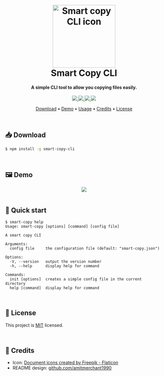 <h1 align="center">
    <br>
    <a href="https://stevancorre.github.io/smart-copy-cli/">
        <img src="https://i.imgur.com/XDXPiDw.png" alt="Smart copy CLI icon" width="200">
    </a>
    <br>
    Smart Copy CLI
    <br>
</h1>

<h4 align="center">A simple CLI tool to allow you copying files easily.</h4>

<p align="center">
    <a href="https://nodejs.dev">
        <img src="https://img.shields.io/badge/Node.JS-68A063?style=for-the-badge&logo=node.js&logoColor=white">
    </a>
    <a href="https://www.typescriptlang.org">
        <img src="https://img.shields.io/badge/TypeScript-007acc?style=for-the-badge&logo=typescript&logoColor=white">
    </a>
    <a href="https://www.npmjs.com/package/smart-copy-cli">
        <img src="https://img.shields.io/badge/NPM-ff0000?style=for-the-badge&logo=npm&logoColor=white">
    </a>
    <a href="https://paypal.me/aiixu">
        <img src="https://img.shields.io/badge/Donate-00457C?style=for-the-badge&logo=paypal&logoColor=white">
    </a>
</p>

<p align="center">
    <a href="#📥-download">Download</a> •
    <a href="#🖼️-demo">Demo</a> •
    <a href="#🏃-usage">Usage</a> •
    <a href="#👑-credits">Credits</a> •
    <a href="#📝-license">License</a>
</p>

<br>

## 📥 Download

```sh
$ npm install -g smart-copy-cli
```

<br>

## 🖼️ Demo

<div align="center">
    <img src="https://i.imgur.com/zXDXs41.gif">
</div>

<br>

## 🏃 Quick start

```
$ smart-copy help
Usage: smart-copy [options] [command] [config file]

A smart copy CLI

Arguments:
  config file     the configuration file (default: "smart-copy.json")

Options:
  -V, --version   output the version number
  -h, --help      display help for command

Commands:
  init [options]  creates a simple config file in the current directory
  help [command]  display help for command
```

<br>

## 📝 License

This project is <a href="https://opensource.org/licenses/MIT">MIT</a> licensed.

<br>

## 👑 Credits

- Icon: <a href="https://www.flaticon.com/free-icons/document" title="document icons">Document icons created by Freepik - Flaticon</a>
- README design: <a href="https://github.com/amitmerchant1990/electron-markdownify/blob/master/README.md">github.com/amitmerchant1990</a>